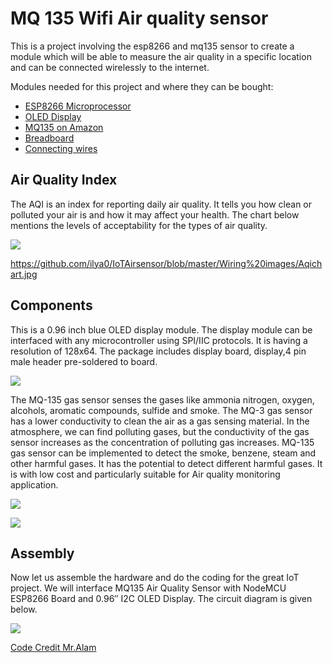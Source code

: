 # MQ 135 Wifi Air quality sensor


This is a project involving the esp8266 and mq135 sensor to create a module which will be able to measure the air quality in a specific location and can be connected wirelessly to the internet.

Modules needed for this project and where they can be bought:

- [ESP8266 Microprocessor](https://amzn.to/2LbvQIa)
- [OLED Display](https://amzn.to/2L8X81F)
- [MQ135 on Amazon](https://amzn.to/39Ch4ny)
- [Breadboard](https://amzn.to/2YM6YyS)
- [Connecting wires](https://amzn.to/2L8Xc1p)


## Air Quality Index
The AQI is an index for reporting daily air quality. It tells you how clean or polluted your air is and how it may affect your health. The chart below mentions the levels of acceptability for the types of air quality.

![](https://github.com/ilya0/IoTAirsensor/blob/master/Wiring%20images/Aqichart.jpg)

https://github.com/ilya0/IoTAirsensor/blob/master/Wiring%20images/Aqichart.jpg

## Components 

This is a 0.96 inch blue OLED display module. The display module can be interfaced with any microcontroller using SPI/IIC protocols. It is having a resolution of 128x64. The package includes display board, display,4 pin male header pre-soldered to board.

![](https://github.com/ilya0/IoTAirsensor/blob/master/Wiring%20images/I2C-OLED-Display.jpg)

The MQ-135 gas sensor senses the gases like ammonia nitrogen, oxygen, alcohols, aromatic compounds, sulfide and smoke. The MQ-3 gas sensor has a lower conductivity to clean the air as a gas sensing material. In the atmosphere, we can find polluting gases, but the conductivity of the gas sensor increases as the concentration of polluting gas increases. MQ-135 gas sensor can be implemented to detect the smoke, benzene, steam and other harmful gases. It has the potential to detect different harmful gases. It is with low cost and particularly suitable for Air quality monitoring application.

![](https://github.com/ilya0/IoTAirsensor/blob/master/Wiring%20images/MQ135.png)

![](https://github.com/ilya0/IoTAirsensor/blob/master/Wiring%20images/esp8266%20pinout.png)

## Assembly

Now let us assemble the hardware and do the coding for the great IoT project. We will interface MQ135 Air Quality Sensor with NodeMCU ESP8266 Board and 0.96″ I2C OLED Display. The circuit diagram is given below.

![](https://github.com/ilya0/IoTAirsensor/blob/master/Wiring%20images/MQ135-ESP8266.jpg)


 [Code Credit Mr.Alam](https://how2electronics.com/iot-air-quality-index-monitoring-esp8266/)